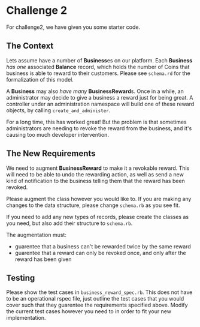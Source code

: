# Challenge 2

For challenge2, we have given you some starter code.

## The Context

Lets assume have a number of **Business**es on our platform. Each **Business** _has one_ associated **Balance** record, which holds the number of Coins that business is able to reward to their customers. Please see `schema.rd` for the formalization of this model.

A **Business** may also _have many_ **BusinessReward**s. Once in a while, an administrator may decide to give a business a reward just for being great. A controller under an administration namespace will build one of these reward objects, by calling `create_and_administer`.

For a long time, this has worked great! But the problem is that sometimes administrators are needing to revoke the reward from the business, and it's causing too much developer intervention.

## The New Requirements

We need to augment **BusinessReward** to make it a revokable reward. This will need to be able to undo the rewarding action, as well as send a new kind of notification to the business telling them that the reward has been revoked. 

Please augment the class however you would like to. If you are making any changes to the data structure, please change `schema.rb` as you see fit.

If you need to add any new types of records, please create the classes as you need, but also add their structure to `schema.rb`.

The augmentation must:
* guarentee that a business can't be rewarded twice by the same reward
* guarentee that a reward can only be revoked once, and only after the reward has been given

## Testing

Please show the test cases in `business_reward_spec.rb`. This does not have to be an operational rspec file, just outline the test cases that you would cover such that they guarentee the requirements specified above. Modify the current test cases however you need to in order to fit your new implementation.
